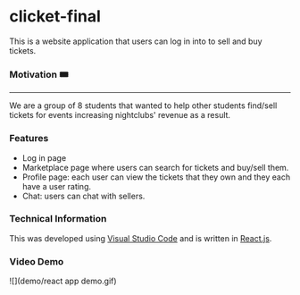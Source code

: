 # clicket-final
This is a website application that users can log in into to sell and buy tickets.

### Motivation :tickets:
----
We are a group of 8 students that wanted to help other students find/sell tickets for events increasing nightclubs' revenue as a result.

### Features
- Log in page
- Marketplace page where users can search for tickets and buy/sell them.
- Profile page: each user can view the tickets that they own and they each have a user rating.
- Chat: users can chat with sellers.
### Technical Information
This was developed using [Visual Studio Code](https://code.visualstudio.com/) and is written in [React.js](https://reactjs.org/).

### Video Demo

![](demo/react app demo.gif)
